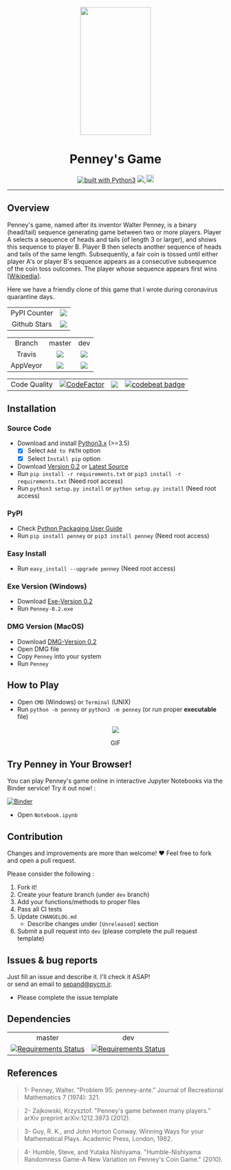 <div align="center">
<img src="https://github.com/sepandhaghighi/penney/raw/master/otherfiles/logo.png" width="164px" height="297px">
<h1>Penney's Game</h1>
<a href="https://www.python.org/"><img src="https://img.shields.io/badge/built%20with-Python3-green.svg" alt="built with Python3" /></a>
<a href="https://codecov.io/gh/sepandhaghighi/penney">
  <img src="https://codecov.io/gh/sepandhaghighi/penney/branch/master/graph/badge.svg" />
</a>
<a href="https://badge.fury.io/py/penney"><img src="https://badge.fury.io/py/penney.svg" alt="PyPI version" height="18"></a>
</div>

----------

## Overview	

Penney's game, named after its inventor Walter Penney, is a binary (head/tail) sequence generating game between two or more players. Player A selects a sequence of heads and tails (of length 3 or larger), and shows this sequence to player B. Player B then selects another sequence of heads and tails of the same length. Subsequently, a fair coin is tossed until either player A's or player B's sequence appears as a consecutive subsequence of the coin toss outcomes. The player whose sequence appears first wins [[Wikipedia](https://en.wikipedia.org/wiki/Penney%27s_game)].
							
Here we have a friendly clone of this game that I wrote during coronavirus quarantine days.


<table>
	<tr>
		<td align="center">PyPI Counter</td>
		<td align="center"><a href="http://pepy.tech/count/penney"><img src="http://pepy.tech/badge/penney"></a></td>
	</tr>
	<tr>
		<td align="center">Github Stars</td>
		<td align="center"><a href="https://github.com/sepandhaghighi/penney"><img src="https://img.shields.io/github/stars/sepandhaghighi/penney.svg?style=social&label=Stars"></a></td>
	</tr>
</table>



<table>
	<tr> 
		<td align="center">Branch</td>
		<td align="center">master</td>	
		<td align="center">dev</td>	
	</tr>
	<tr>
		<td align="center">Travis</td>
		<td align="center"><a href="https://travis-ci.org/sepandhaghighi/penney"><img src="https://travis-ci.org/sepandhaghighi/penney.svg?branch=master"></a></td>
		<td align="center"><a href="https://travis-ci.org/sepandhaghighi/penney"><img src="https://travis-ci.org/sepandhaghighi/penney.svg?branch=dev"></a></td>
	</tr>
	<tr>
		<td align="center">AppVeyor</td>
		<td align="center"><a href="https://ci.appveyor.com/project/sepandhaghighi/penney"><img src="https://ci.appveyor.com/api/projects/status/a32vdhh52b61ij76/branch/master?svg=true"></a></td>
		<td align="center"><a href="https://ci.appveyor.com/project/sepandhaghighi/penney"><img src="https://ci.appveyor.com/api/projects/status/a32vdhh52b61ij76/branch/dev?svg=true"></a></td>
	</tr>
</table>


<table>
	<tr> 
		<td align="center">Code Quality</td>	
		<td align="center"><a href="https://www.codefactor.io/repository/github/sepandhaghighi/penney"><img src="https://www.codefactor.io/repository/github/sepandhaghighi/penney/badge" alt="CodeFactor" /></a></td>	
		<td align="center"><a href="https://www.codacy.com/manual/sepand-haghighi/penney?utm_source=github.com&amp;utm_medium=referral&amp;utm_content=sepandhaghighi/penney&amp;utm_campaign=Badge_Grade"><img src="https://api.codacy.com/project/badge/Grade/d95056b079c844f587dd81914ed9d300"/></a></td>	
        <td align="center"><a href="https://codebeat.co/projects/github-com-sepandhaghighi-penney-dev"><img alt="codebeat badge" src="https://codebeat.co/badges/dbef50d3-b132-45fa-857a-701a52189460" /></a></td>
	</tr>
</table>

## Installation	

### Source Code
- Download and install [Python3.x](https://www.python.org/downloads/) (>=3.5)
	- [x] Select `Add to PATH` option
	- [x] Select `Install pip` option
- Download [Version 0.2](https://github.com/sepandhaghighi/penney/archive/v0.2.zip) or [Latest Source ](https://github.com/sepandhaghighi/penney/archive/dev.zip)
- Run `pip install -r requirements.txt` or `pip3 install -r requirements.txt` (Need root access)
- Run `python3 setup.py install` or `python setup.py install` (Need root access)				

### PyPI

- Check [Python Packaging User Guide](https://packaging.python.org/installing/)     
- Run `pip install penney` or `pip3 install penney` (Need root access)

### Easy Install

- Run `easy_install --upgrade penney` (Need root access)

### Exe Version (Windows)
- Download [Exe-Version 0.2](https://github.com/sepandhaghighi/penney/releases/download/v0.2/Penney-0.2.exe)
- Run `Penney-0.2.exe`

### DMG Version (MacOS)
- Download [DMG-Version 0.2](https://github.com/sepandhaghighi/penney/releases/download/v0.2/Penney-0.2.dmg)
- Open DMG file
- Copy `Penney` into your system
- Run `Penney`

## How to Play

- Open `CMD` (Windows) or `Terminal` (UNIX)
- Run `python -m penney` or `python3 -m penney` (or run proper **executable** file)

<div align="center">
<img src="https://github.com/sepandhaghighi/penney/raw/master/otherfiles/help.gif">
<p>GIF</p>

</div>

## Try Penney in Your Browser!

You can play Penney's game online in interactive Jupyter Notebooks via the Binder service! Try it out now! :	


[![Binder](https://mybinder.org/badge_logo.svg)](https://mybinder.org/v2/gh/sepandhaghighi/penney/master)

- Open `Notebook.ipynb`

## Contribution			

Changes and improvements are more than welcome! ❤️ Feel free to fork and open a pull request.		


Please consider the following :


1. Fork it!
2. Create your feature branch (under `dev` branch)
3. Add your functions/methods to proper files
4. Pass all CI tests
5. Update `CHANGELOG.md`
	- Describe changes under `[Unreleased]` section
6. Submit a pull request into `dev` (please complete the pull request template)

## Issues & bug reports			

Just fill an issue and describe it. I'll check it ASAP!							
or send an email to [sepand@pycm.ir](mailto:sepand@pycm.ir "sepand@pycm.ir"). 

* Please complete the issue template


## Dependencies

<table>
	<tr> 
		<td align="center">master</td>	
		<td align="center">dev</td>	
	</tr>
	<tr>
		<td align="center"><a href="https://requires.io/github/sepandhaghighi/penney/requirements/?branch=master"><img src="https://requires.io/github/sepandhaghighi/penney/requirements.svg?branch=master" alt="Requirements Status" /></a></td>
		<td align="center"><a href="https://requires.io/github/sepandhaghighi/penney/requirements/?branch=dev"><img src="https://requires.io/github/sepandhaghighi/penney/requirements.svg?branch=dev" alt="Requirements Status" /></a></td>
	</tr>
</table>

## References			

<blockquote>1- Penney, Walter. "Problem 95: penney-ante." Journal of Recreational Mathematics 7 (1974): 321.</blockquote>

<blockquote>2- Zajkowski, Krzysztof. "Penney's game between many players." arXiv preprint arXiv:1212.3973 (2012). </blockquote>

<blockquote>3- Guy, R. K., and John Horton Conway. Winning Ways for your Mathematical Plays. Academic Press, London, 1982. </blockquote>

<blockquote>4- Humble, Steve, and Yutaka Nishiyama. "Humble-Nishiyama Randomness Game-A New Variation on Penney's Coin Game." (2010). </blockquote>
